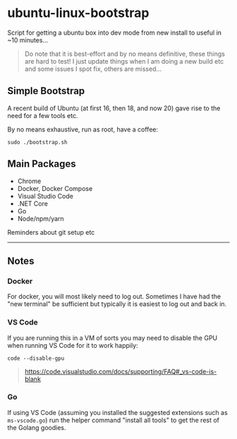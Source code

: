 # ubuntu-linux-bootstrap

Script for getting a ubuntu box into dev mode from new install to useful in ~10 minutes...

> Do note that it is best-effort and by no means definitive, these things are hard to test! I just update things when I am doing a new build etc and some issues I spot fix, others are missed...

## Simple Bootstrap

A recent build of Ubuntu (at first 16, then 18, and now 20) gave rise to the need for a few tools etc.

By no means exhaustive, run as root, have a coffee:

    sudo ./bootstrap.sh

## Main Packages

* Chrome
* Docker, Docker Compose
* Visual Studio Code
* .NET Core
* Go
* Node/npm/yarn

Reminders about git setup etc

---

## Notes

### Docker

For docker, you will most likely need to log out. Sometimes I have had the "new terminal" be sufficient but typically it is easiest to log out and back in.

### VS Code

If you are running this in a VM of sorts you may need to disable the GPU when running VS Code for it to work happily:

    code --disable-gpu

> https://code.visualstudio.com/docs/supporting/FAQ#_vs-code-is-blank

### Go

If using VS Code (assuming you installed the suggested extensions such as `ms-vscode.go`) run the helper command "install all tools" to get the rest of the Golang goodies.
